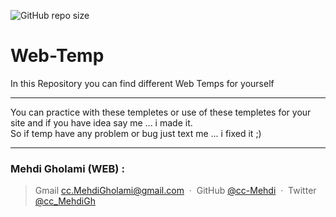 ![GitHub repo size](https://img.shields.io/github/repo-size/cc-Mehdi/Web-Temp)

# Web-Temp
In this Repository you can find different Web Temps for yourself

-----------------------------------------------------------------------------

You can practice with these templetes or use of these templetes for your site and if you have idea say me ... i made it. <br/>
So if temp have any problem or bug just text me ... i fixed it ;) 
 


---
### Mehdi Gholami (WEB) : 
> Gmail [cc.MehdiGholami@gmail.com](cc.MehdiGholami@gmail.com) &nbsp;&middot;&nbsp;
> GitHub [@cc-Mehdi](https://github.com/cc-Mehdi) &nbsp;&middot;&nbsp;
> Twitter [@cc_MehdiGh](https://twitter.com/cc_mehdigh)
